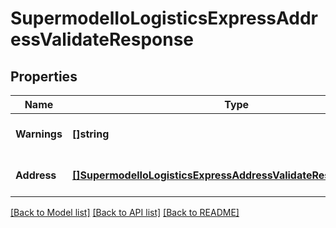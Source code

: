 # SupermodelIoLogisticsExpressAddressValidateResponse

## Properties
Name | Type | Description | Notes
------------ | ------------- | ------------- | -------------
**Warnings** | **[]string** |  | [optional] [default to null]
**Address** | [**[]SupermodelIoLogisticsExpressAddressValidateResponseAddress**](supermodelIoLogisticsExpressAddressValidateResponse_address.md) |  | [optional] [default to null]

[[Back to Model list]](../README.md#documentation-for-models) [[Back to API list]](../README.md#documentation-for-api-endpoints) [[Back to README]](../README.md)

